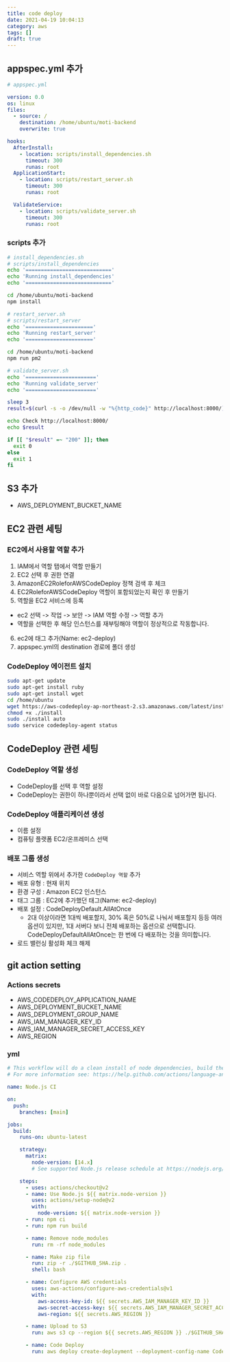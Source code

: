 ```yaml
---
title: code deploy
date: 2021-04-19 10:04:13
category: aws
tags: []
draft: true
---
```


## appspec.yml 추가

```yml
# appspec.yml

version: 0.0
os: linux
files:
  - source: /
    destination: /home/ubuntu/moti-backend
    overwrite: true

hooks:
  AfterInstall:
    - location: scripts/install_dependencies.sh
      timeout: 300
      runas: root
  ApplicationStart:
    - location: scripts/restart_server.sh
      timeout: 300
      runas: root

  ValidateService:
    - location: scripts/validate_server.sh
      timeout: 300
      runas: root
```

### scripts 추가

```zsh
# install_dependencies.sh
# scripts/install_dependencies
echo '============================'
echo 'Running install_dependencies'
echo '============================'

cd /home/ubuntu/moti-backend
npm install
```

```zsh
# restart_server.sh
# scripts/restart_server
echo '======================'
echo 'Running restart_server'
echo '======================'

cd /home/ubuntu/moti-backend
npm run pm2
```

```zsh
# validate_server.sh
echo '======================='
echo 'Running validate_server'
echo '======================='

sleep 3
result=$(curl -s -o /dev/null -w "%{http_code}" http://localhost:8000/)

echo Check http://localhost:8000/
echo $result

if [[ "$result" =~ "200" ]]; then
  exit 0
else
  exit 1
fi
```

## S3 추가

- AWS_DEPLOYMENT_BUCKET_NAME

## EC2 관련 세팅

### EC2에서 사용할 역할 추가

1. IAM에서 역할 탭에서 역할 만들기
2. EC2 선택 후 권한 연결
3. AmazonEC2RoleforAWSCodeDeploy 정책 검색 후 체크
4. EC2RoleforAWSCodeDeploy 역할이 포함되었는지 확인 후 만들기
5. 역할을 EC2 서비스에 등록

- ec2 선택 -> 작업 -> 보안 -> IAM 역할 수정 -> 역할 추가
- 역할을 선택한 후 해당 인스턴스를 재부팅해야 역할이 정상적으로 작동합니다.

6. ec2에 태그 추가(Name: ec2-deploy)
7. appspec.yml의 destination 경로에 폴더 생성

### CodeDeploy 에이전트 설치

```zsh
sudo apt-get update
sudo apt-get install ruby
sudo apt-get install wget
cd /home/ubuntu
wget https://aws-codedeploy-ap-northeast-2.s3.amazonaws.com/latest/install
chmod +x ./install
sudo ./install auto
sudo service codedeploy-agent status
```

## CodeDeploy 관련 세팅

### CodeDeploy 역할 생성

- CodeDeploy를 선택 후 역할 설정
- CodeDeploy는 권한이 하나뿐이라서 선택 없이 바로 다음으로 넘어가면 됩니다.

### CodeDeploy 애플리케이션 생성

- 이름 설정
- 컴퓨팅 플랫폼 EC2/온프레미스 선택

### 배포 그룹 생성

- 서비스 역할 위에서 추가한 `CodeDeploy 역할` 추가
- 배포 유형 : 현재 위치
- 환경 구성 : Amazon EC2 인스턴스
- 태그 그룹 : EC2에 추가했던 태그(Name: ec2-deploy)
- 배포 설정 : CodeDeployDefault.AllAtOnce
  - 2대 이상이라면 1대씩 배포할지, 30% 혹은 50%로 나눠서 배포할지 등등 여러 옵션이 있지만, 1대 서버다 보니 전체 배포하는 옵션으로 선택합니다. CodeDeployDefaultAllAtOnce는 한 번에 다 배포하는 것을 의미합니다.
- 로드 밸런싱 활성화 체크 해제

## git action setting

### Actions secrets

- AWS_CODEDEPLOY_APPLICATION_NAME
- AWS_DEPLOYMENT_BUCKET_NAME
- AWS_DEPLOYMENT_GROUP_NAME
- AWS_IAM_MANAGER_KEY_ID
- AWS_IAM_MANAGER_SECRET_ACCESS_KEY
- AWS_REGION

### yml

```yml
# This workflow will do a clean install of node dependencies, build the source code and run tests across different versions of node
# For more information see: https://help.github.com/actions/language-and-framework-guides/using-nodejs-with-github-actions

name: Node.js CI

on:
  push:
    branches: [main]

jobs:
  build:
    runs-on: ubuntu-latest

    strategy:
      matrix:
        node-version: [14.x]
        # See supported Node.js release schedule at https://nodejs.org/en/about/releases/

    steps:
      - uses: actions/checkout@v2
      - name: Use Node.js ${{ matrix.node-version }}
        uses: actions/setup-node@v2
        with:
          node-version: ${{ matrix.node-version }}
      - run: npm ci
      - run: npm run build

      - name: Remove node_modules
        run: rm -rf node_modules

      - name: Make zip file
        run: zip -r ./$GITHUB_SHA.zip .
        shell: bash

      - name: Configure AWS credentials
        uses: aws-actions/configure-aws-credentials@v1
        with:
          aws-access-key-id: ${{ secrets.AWS_IAM_MANAGER_KEY_ID }}
          aws-secret-access-key: ${{ secrets.AWS_IAM_MANAGER_SECRET_ACCESS_KEY }}
          aws-region: ${{ secrets.AWS_REGION }}

      - name: Upload to S3
        run: aws s3 cp --region ${{ secrets.AWS_REGION }} ./$GITHUB_SHA.zip s3://${{ secrets.AWS_DEPLOYMENT_BUCKET_NAME }}/$GITHUB_SHA.zip

      - name: Code Deploy
        run: aws deploy create-deployment --deployment-config-name CodeDeployDefault.OneAtATime --application-name ${{ secrets.AWS_CODEDEPLOY_APPLICATION_NAME }} --deployment-group-name ${{ secrets.AWS_DEPLOYMENT_GROUP_NAME }} --s3-location "bucket=${{ secrets.AWS_DEPLOYMENT_BUCKET_NAME }}, key=$GITHUB_SHA.zip, bundleType=zip" --file-exists-behavior OVERWRITE
```
